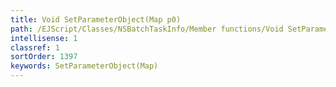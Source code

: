 ```yaml
---
title: Void SetParameterObject(Map p0)
path: /EJScript/Classes/NSBatchTaskInfo/Member functions/Void SetParameterObject(Map p_0)
intellisense: 1
classref: 1
sortOrder: 1397
keywords: SetParameterObject(Map)
---
```





